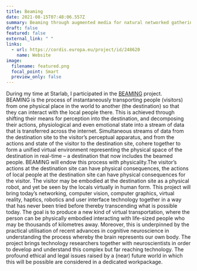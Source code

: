 ```yaml
---
title: Beaming
date: 2021-08-15T07:48:06.557Z
summary: Beaming through augmented media for natural networked gatherings
draft: false
featured: false
external_link: " "
links:
  - url: https://cordis.europa.eu/project/id/248620
    name: Website
image:
  filename: featured.png
  focal_point: Smart
  preview_only: false
---
```

During my time at Starlab, I participated in the [BEAMING](https://cordis.europa.eu/project/rcn/93789/factsheet/en) project. BEAMING is the process of instantaneously transporting people (visitors) from one physical place in the world to another (the destination) so that they can interact with the local people there. This is achieved through shifting their means for perception into the destination, and decomposing their actions, physiological and even emotional state into a stream of data that is transferred across the internet. Simultaneous streams of data from the destination site to the visitor’s perceptual apparatus, and from the actions and state of the visitor to the destination site, cohere together to form a unified virtual environment representing the physical space of the destination in real-time – a destination that now includes the beamed people. BEAMING will endow this process with physicality.The visitor’s actions at the destination site can have physical consequences, the actions of local people at the destination site can have physical consequences for the visitor. The visitor may be embodied at the destination site as a physical robot, and yet be seen by the locals virtually in human form. This project will bring today’s networking, computer vision, computer graphics, virtual reality, haptics, robotics and user interface technology together in a way that has never been tried before thereby transcending what is possible today. The goal is to produce a new kind of virtual transportation, where the person can be physically embodied interacting with life-sized people who may be thousands of kilometres away. Moreover, this is underpinned by the practical utilisation of recent advances in cognitive neuroscience in understanding the process whereby the brain represents our own body. The project brings technology researchers together with neuroscientists in order to develop and understand this complex but far reaching technology. The profound ethical and legal issues raised by a (near) future world in which this will be possible are considered in a dedicated workpackage.